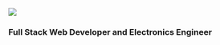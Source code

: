 ![](https://komarev.com/ghpvc/?username=ekrishnakishor&color=blue)
<h3 align="left">Full Stack Web Developer and Electronics Engineer</h3>
<!---
ekrishnakishor/ekrishnakishor is a ✨ special ✨ repository because its `README.md` (this file) appears on your GitHub profile.
You can click the Preview link to take a look at your changes.
--->
